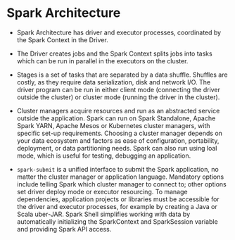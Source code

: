 # Spark Architecture

- Spark Architecture has driver and executor processes, coordinated by the Spark Context in the Driver.

- The Driver creates jobs and the Spark Context splits jobs into tasks which can be run in parallel in the executors on the cluster.

- Stages is a set of tasks that are separated by a data shuffle. Shuffles are costly, as they require data serialization, disk and network I/O. The driver program can be run in either client mode (connecting the driver outside the cluster) or cluster mode (running the driver in the cluster).

- Cluster managers acquire resources and run as an abstracted service outside the application. Spark can run on Spark Standalone, Apache Spark YARN, Apache Mesos or Kubernetes cluster managers, with specific set-up requirements. Choosing a cluster manager depends on your data ecosystem and factors as ease of configuration, portability, deployment, or data partitioning needs. Spark can also run using loal mode, which is useful for testing, debugging an application.

- `spark-submit` is a unified interface to submit the Spark application, no matter the cluster manager or application language. Mandatory options include telling Spark which cluster manager to connect to; other options set driver deploy mode or executor resourcing. To manage dependencies, application projects or libraries must be accessible for the driver and executor processes, for example by creating a Java or Scala uber-JAR. Spark Shell simplifies working with data by automatically initializing the SparkContext and SparkSession variable and providing Spark API access.